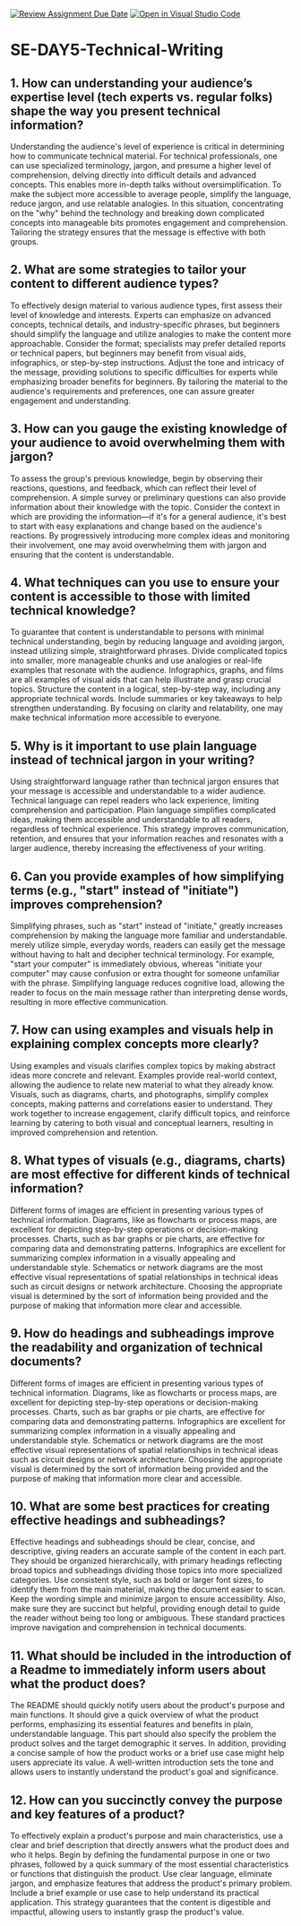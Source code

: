 [![Review Assignment Due Date](https://classroom.github.com/assets/deadline-readme-button-22041afd0340ce965d47ae6ef1cefeee28c7c493a6346c4f15d667ab976d596c.svg)](https://classroom.github.com/a/zsAR-pyY)
[![Open in Visual Studio Code](https://classroom.github.com/assets/open-in-vscode-2e0aaae1b6195c2367325f4f02e2d04e9abb55f0b24a779b69b11b9e10269abc.svg)](https://classroom.github.com/online_ide?assignment_repo_id=18456635&assignment_repo_type=AssignmentRepo)
# SE-DAY5-Technical-Writing
## 1. How can understanding your audience’s expertise level (tech experts vs. regular folks) shape the way you present technical information?
Understanding the audience's level of experience is critical in determining how to communicate technical material.  For technical professionals, one can use specialized terminology, jargon, and presume a higher level of comprehension, delving directly into difficult details and advanced concepts.  This enables more in-depth talks without oversimplification.  To make the subject more accessible to average people, simplify the language, reduce jargon, and use relatable analogies.  In this situation, concentrating on the "why" behind the technology and breaking down complicated concepts into manageable bits promotes engagement and comprehension.  Tailoring the strategy ensures that the message is effective with both groups.
## 2. What are some strategies to tailor your content to different audience types?
To effectively design material to various audience types, first assess their level of knowledge and interests.  Experts can emphasize on advanced concepts, technical details, and industry-specific phrases, but beginners should simplify the language and utilize analogies to make the content more approachable.  Consider the format; specialists may prefer detailed reports or technical papers, but beginners may benefit from visual aids, infographics, or step-by-step instructions.  Adjust the tone and intricacy of the message, providing solutions to specific difficulties for experts while emphasizing broader benefits for beginners.  By tailoring the material to the audience's requirements and preferences, one can assure greater engagement and understanding.
## 3. How can you gauge the existing knowledge of your audience to avoid overwhelming them with jargon?
To assess the group's previous knowledge, begin by observing their reactions, questions, and feedback, which can reflect their level of comprehension.  A simple survey or preliminary questions can also provide information about their knowledge with the topic.  Consider the context in which are providing the information—if it's for a general audience, it's best to start with easy explanations and change based on the audience's reactions.  By progressively introducing more complex ideas and monitoring their involvement, one may avoid overwhelming them with jargon and ensuring that the content is understandable.
## 4. What techniques can you use to ensure your content is accessible to those with limited technical knowledge? 
To guarantee that content is understandable to persons with minimal technical understanding, begin by reducing language and avoiding jargon, instead utilizing simple, straightforward phrases.  Divide complicated topics into smaller, more manageable chunks and use analogies or real-life examples that resonate with the audience.  Infographics, graphs, and films are all examples of visual aids that can help illustrate and grasp crucial topics.  Structure the content in a logical, step-by-step way, including any appropriate technical words.  Include summaries or key takeaways to help strengthen understanding.  By focusing on clarity and relatability, one may make technical information more accessible to everyone.
## 5. Why is it important to use plain language instead of technical jargon in your writing?
Using straightforward language rather than technical jargon ensures that your message is accessible and understandable to a wider audience.  Technical language can repel readers who lack experience, limiting comprehension and participation.  Plain language simplifies complicated ideas, making them accessible and understandable to all readers, regardless of technical experience.  This strategy improves communication, retention, and ensures that your information reaches and resonates with a larger audience, thereby increasing the effectiveness of your writing.
## 6. Can you provide examples of how simplifying terms (e.g., "start" instead of "initiate") improves comprehension?
Simplifying phrases, such as "start" instead of "initiate," greatly increases comprehension by making the language more familiar and understandable.  merely utilize simple, everyday words, readers can easily get the message without having to halt and decipher technical terminology.  For example, "start your computer" is immediately obvious, whereas "initiate your computer" may cause confusion or extra thought for someone unfamiliar with the phrase.  Simplifying language reduces cognitive load, allowing the reader to focus on the main message rather than interpreting dense words, resulting in more effective communication.
## 7. How can using examples and visuals help in explaining complex concepts more clearly?
Using examples and visuals clarifies complex topics by making abstract ideas more concrete and relevant.  Examples provide real-world context, allowing the audience to relate new material to what they already know.  Visuals, such as diagrams, charts, and photographs, simplify complex concepts, making patterns and correlations easier to understand.  They work together to increase engagement, clarify difficult topics, and reinforce learning by catering to both visual and conceptual learners, resulting in improved comprehension and retention.
## 8. What types of visuals (e.g., diagrams, charts) are most effective for different kinds of technical information?
Different forms of images are efficient in presenting various types of technical information.  Diagrams, like as flowcharts or process maps, are excellent for depicting step-by-step operations or decision-making processes.  Charts, such as bar graphs or pie charts, are effective for comparing data and demonstrating patterns.  Infographics are excellent for summarizing complex information in a visually appealing and understandable style.  Schematics or network diagrams are the most effective visual representations of spatial relationships in technical ideas such as circuit designs or network architecture.  Choosing the appropriate visual is determined by the sort of information being provided and the purpose of making that information more clear and accessible.
## 9. How do headings and subheadings improve the readability and organization of technical documents?
Different forms of images are efficient in presenting various types of technical information.  Diagrams, like as flowcharts or process maps, are excellent for depicting step-by-step operations or decision-making processes.  Charts, such as bar graphs or pie charts, are effective for comparing data and demonstrating patterns.  Infographics are excellent for summarizing complex information in a visually appealing and understandable style.  Schematics or network diagrams are the most effective visual representations of spatial relationships in technical ideas such as circuit designs or network architecture.  Choosing the appropriate visual is determined by the sort of information being provided and the purpose of making that information more clear and accessible.
## 10. What are some best practices for creating effective headings and subheadings?
Effective headings and subheadings should be clear, concise, and descriptive, giving readers an accurate sample of the content in each part.  They should be organized hierarchically, with primary headings reflecting broad topics and subheadings dividing those topics into more specialized categories.  Use consistent style, such as bold or larger font sizes, to identify them from the main material, making the document easier to scan.  Keep the wording simple and minimize jargon to ensure accessibility.  Also, make sure they are succinct but helpful, providing enough detail to guide the reader without being too long or ambiguous.  These standard practices improve navigation and comprehension in technical documents.
## 11. What should be included in the introduction of a Readme to immediately inform users about what the product does?
The README should quickly notify users about the product's purpose and main functions.  It should give a quick overview of what the product performs, emphasizing its essential features and benefits in plain, understandable language.  This part should also specify the problem the product solves and the target demographic it serves.  In addition, providing a concise sample of how the product works or a brief use case might help users appreciate its value.  A well-written introduction sets the tone and allows users to instantly understand the product's goal and significance.
## 12. How can you succinctly convey the purpose and key features of a product?
To effectively explain a product's purpose and main characteristics, use a clear and brief description that directly answers what the product does and who it helps.  Begin by defining the fundamental purpose in one or two phrases, followed by a quick summary of the most essential characteristics or functions that distinguish the product.  Use clear language, eliminate jargon, and emphasize features that address the product's primary problem.  Include a brief example or use case to help understand its practical application.  This strategy guarantees that the content is digestible and impactful, allowing users to instantly grasp the product's value.
